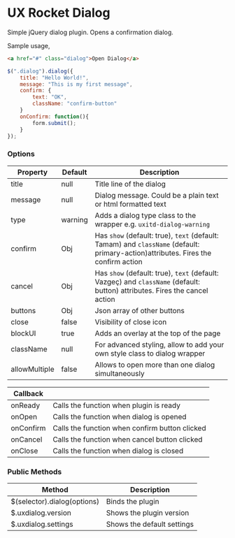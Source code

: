 # UX Rocket Dialog

Simple jQuery dialog plugin. Opens a confirmation dialog. 

Sample usage,

```html
<a href="#" class="dialog">Open Dialog</a>
```

```js
$(".dialog").dialog({
    title: "Hello World!",
    message: "This is my first message",
    confirm: {
        text: "OK",
        className: "confirm-button"
    }
    onConfirm: function(){
        form.submit();
    }
});
```

### Options
Property	  | Default | Description
------------- | ------- | ------------------------------------------------------------------------
title         | null    | Title line of the dialog
message       | null    | Dialog message. Could be a plain text or html formatted text
type          | warning | Adds a dialog type class to the wrapper e.g. `uxitd-dialog-warning`
confirm       | Obj     | Has `show` (default: true), `text` (default: Tamam) and `className` (default: primary-action)attributes. Fires the confirm action
cancel        | Obj     | Has `show` (default: true), `text` (default: Vazgeç) and `className` (default: button) attributes. Fires the cancel action
buttons       | Obj     | Json array of other buttons
close         | false   | Visibility of close icon
blockUI       | true    | Adds an overlay at the top of the page
className     | null    | For advanced styling, allow to add your own style class to dialog wrapper
allowMultiple | false   | Allows to open more than one dialog simultaneously

Callback			 | &nbsp;
-------------------- | -----
onReady              | Calls the function when plugin is ready
onOpen       	     | Calls the function when dialog is opened
onConfirm     	     | Calls the function when confirm button clicked
onCancel     	     | Calls the function when cancel button clicked
onClose		         | Calls the function when dialog is closed

### Public Methods
Method						| Description
--------------------------- | -------------------------------------------------------
$(selector).dialog(options) | Binds the plugin 
$.uxdialog.version          | Shows the plugin version
$.uxdialog.settings         | Shows the default settings


